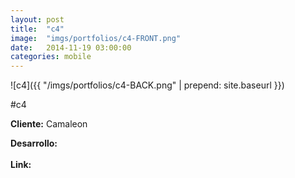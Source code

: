 ```yaml
---
layout:	post
title:	"c4"
image:	"imgs/portfolios/c4-FRONT.png"
date:   2014-11-19 03:00:00
categories: mobile
---
```

![c4]({{ "/imgs/portfolios/c4-BACK.png" | prepend: site.baseurl }})

#c4

**Cliente:** Camaleon

**Desarrollo:** 
<br><br>
**Link:**
<a class="link" href="#" target="blank"> </a>
